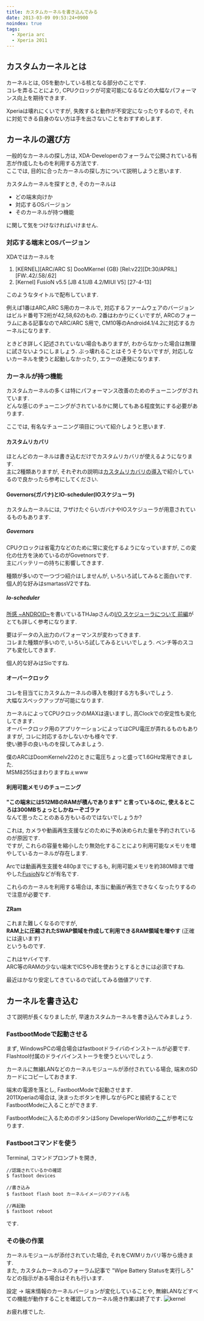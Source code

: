 ```yaml
---
title: カスタムカーネルを書き込んでみる
date: 2013-03-09 09:53:24+0900
noindex: true
tags:
  - Xperia arc
  - Xperia 2011
---
```


## カスタムカーネルとは

カーネルとは, OSを動かしている核となる部分のことです.  
コレを弄ることにより, CPUクロックが可変可能になるなどの大幅なパフォーマンス向上を期待できます.

Xperiaは壊れにくいですが, 失敗すると動作が不安定になったりするので, それに対処できる自身のない方は手を出さないことをおすすめします.

## カーネルの選び方

一般的なカーネルの探し方は, XDA-Developerのフォーラムで公開されている有志が作成したものを利用する方法です.  
ここでは, 目的に合ったカーネルの探し方について説明しようと思います.

カスタムカーネルを探すとき, そのカーネルは

* どの端末向けか
* 対応するOSバージョン
* そのカーネルが持つ機能

に関して気をつけなければいけません.

### 対応する端末とOSバージョン

XDAではカーネルを

1. [KERNEL][ARC/ARC S] DooMKernel {GB} [Rel:v22][Dt:30/APRIL][FW:.42/.58/.62]
2. [Kernel] FusioN v5.5 [JB 4.1/JB 4.2/MIUI V5] [27-4-13]

このようなタイトルで配布しています.

例えば1番はARC,ARC S用のカーネルで, 対応するファームウェアのバージョンはビルド番号下2桁が42,58,62のもの.
2番はわかりにくいですが, ARCのフォーラムにある記事なのでARC/ARC S用で, CM10等のAndroid4.1/4.2に対応するカーネルになります.

ときどき詳しく記述されていない場合もありますが, わからなかった場合は無理に試さないようにしましょう.
ぶっ壊れることはそうそうないですが, 対応しないカーネルを使うと起動しなかったり, エラーの連発になります.

### カーネルが持つ機能

カスタムカーネルの多くは特にパフォーマンス改善のためのチューニングがされています.  
どんな感じのチューニングがされているかに関してもある程度気にする必要があります.

ここでは, 有名なチューニング項目について紹介しようと思います.

#### カスタムリカバリ

ほとんどのカーネルは書き込むだけでカスタムリカバリが使えるようになります.  
主に2種類ありますが, それぞれの説明は[カスタムリカバリの導入](/blog/2013/01/08/xperia2011_flash_custom_recovery/)で紹介しているので良かったら参考にしてください.

#### Governors(ガバナ)とIO-scheduler(IOスケジューラ)

カスタムカーネルには, フザけたぐらいガバナやIOスケジューラが用意されているものもあります.

##### Governors

CPUクロックは省電力などのために常に変化するようになっていますが, この変化の仕方を決めているのがGovetnorsです.  
主にバッテリーの持ちに影響してきます.

種類が多いので一つづつ紹介はしませんが, いろいろ試してみると面白いです.  
個人的な好みはsmartassV2ですね.

##### Io-scheduler

[所感 ~ANDROID~](http://thjap.org/)を書いているTHJapさんの[I/O スケジューラについて 前編](http://thjap.org/android/88.html)がとても詳しく参考になります.

要はデータの入出力のパフォーマンスが変わってきます.  
コレまた種類が多いので, いろいろ試してみるといいでしょう. ベンチ等のスコアも変化してきます.

個人的な好みはSioですね.

#### オーバークロック

コレを目当てにカスタムカーネルの導入を検討する方も多いでしょう.  
大幅なスペックアップが可能になります.

カーネルによってCPUクロックのMAXは違いますし, 高Clockでの安定性も変化してきます.  
オーバークロック用のアプリケーションによってはCPU電圧が弄れるものもありますが, コレに対応するかしないかも様々です.  
使い勝手の良いものを探してみましょう.

僕のARCはDoomKernelv22のときに電圧ちょっと盛って1.6GHz常用できました.  
MSM8255はまわりますねぇwww

#### 利用可能メモリのチューニング

**"この端末には512MBのRAMが積んであります" と言っているのに, 使えるところは300MBちょっとしかねーぞゴラァ**  
なんて思ったことのある方もいるのではないでしょうか?

これは, カメラや動画再生支援などのために予め決められた量を予約されているのが原因です.  
ですが, これらの容量を縮小したり無効化することにより利用可能なメモリを増やしているカーネルが存在します.

Arcでは動画再生支援を480pまでにするも, 利用可能メモリを約380MBまで増やした[FusioN](http://forum.xda-developers.com/showthread.php?t=1926299)などが有名です.

これらのカーネルを利用する場合は, 本当に動画が再生できなくなったりするので注意が必要です.

#### ZRam

これまた難しくなるのですが,  
**RAM上に圧縮されたSWAP領域を作成して利用できるRAM領域を増やす** (正確には違います)  
というものです.

これはヤバイです.  
ARC等のRAMの少ない端末でICSやJBを使おうとするときには必須ですね.

最近はかなり安定してきているので試してみる価値アリです.

## カーネルを書き込む

さて説明が長くなりましたが, 早速カスタムカーネルを書き込んでみましょう.

### FastbootModeで起動させる

まず, WindowsPCの場合場合はfastbootドライバのインストールが必要です.  
Flashtool付属のドライバインストーラを使うといいでしょう.

カーネルに無線LANなどのカーネルモジュールが添付されている場合, 端末のSDカードにコピーしておきます.

端末の電源を落とし, FastbootModeで起動させます.  
2011Xperiaの場合は, 決まったボタンを押しながらPCと接続することでFastbootModeに入ることができます.

FastbootModeに入るためのボタンはSony DeveloperWorldの[ここ](http://developer.sonymobile.com/unlockbootloader/)が参考になります.

### Fastbootコマンドを使う

Terminal, コマンドプロンプトを開き,

```
//認識されているかの確認
$ fastboot devices

//書き込み
$ fastboot flash boot カーネルイメージのファイル名

//再起動
$ fastboot reboot
```

です.

### その後の作業

カーネルモジュールが添付されていた場合, それをCWMリカバリ等から焼きます.  
また, カスタムカーネルのフォーラム記事で "Wipe Battery Statusを実行しろ" などの指示がある場合はそれも行います.

設定 -> 端末情報のカーネルバージョンが変化していることや, 無線LANなどすべての機能が動作することを確認してカーネル焼き作業は終了です.
![kernel](https://lh5.googleusercontent.com/-QTB_lGPpfRA/UhqnAWclbsI/AAAAAAAAChs/fImgXGNsvRY/s640/screenshot_2013-08-26_0946.png)

お疲れ様でした.
